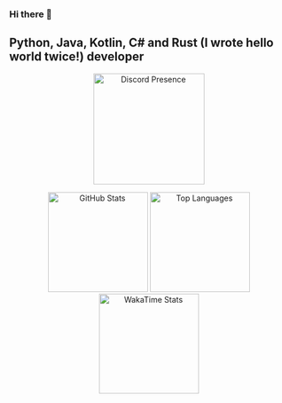 ### Hi there 👋

## Python, Java, Kotlin, C# and Rust (I wrote hello world twice!) developer

<p align="center">
  <img alt="Discord Presence" src="https://lanyard.cnrad.dev/api/795651331721265153?idleMessage=Slacking&theme=dark&borderRadius=15px&hideBadges=true" height=200>
</p>
<p align="center">
  <img alt="GitHub Stats" src="https://github-stats.gacek.wtf/api?username=GacekKosmatek&show_icons=true&count_private=true&icon_color=2c70cc&text_color=999999&bg_color=1a1c1f" height=180>
  <img alt="Top Languages" src="https://github-stats.gacek.wtf/api/top-langs/?username=GacekKosmatek&langs_count=6&layout=compact&text_color=999999&bg_color=1a1c1f&hide=ShaderLab,HLSL" height=180>
  <img alt="WakaTime Stats" src="https://github-stats.gacek.wtf/api/wakatime?username=GacekKosmatek&layout=compact&text_color=999999&bg_color=1a1c1f&langs_count=6" height=180>
</p>
